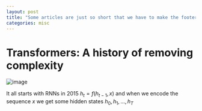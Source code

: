 ```yaml
---
layout: post
title: "Some articles are just so short that we have to make the footer stick"
categories: misc
---
```


# Transformers: A history of removing complexity
![image](https://github.com/fiskrt/minima/assets/43207511/94be79bd-de02-4f6f-91c3-48530583f10e)

It all starts with RNNs in 2015 $h_t=f(h_{t-1}, x)$ and when we encode the sequence $x$ we get some hidden states $h_0, h_1, \ldots, h_T$
